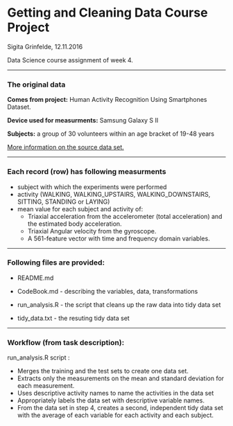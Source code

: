 # Getting and Cleaning Data Course Project

Sigita Grinfelde, 12.11.2016

Data Science course assignment of week 4. 

---------------

### The original data

**Comes from project:** Human Activity Recognition Using Smartphones Dataset.

**Device used for measurments:** Samsung Galaxy S II

**Subjects:** a group of 30 volunteers within an age bracket of 19-48 years

[More information on the source data set.](http://archive.ics.uci.edu/ml/datasets/Human+Activity+Recognition+Using+Smartphones)

---------------

### Each record (row) has following measurments

- subject with which the experiments were performed
- activity (WALKING, WALKING_UPSTAIRS, WALKING_DOWNSTAIRS, SITTING, STANDING or LAYING)
- mean value for each subject and activity of:
    - Triaxial acceleration from the accelerometer (total acceleration) and the estimated body acceleration.
    - Triaxial Angular velocity from the gyroscope. 
    - A 561-feature vector with time and frequency domain variables. 

---------------

### Following files are provided:

- README.md 

- CodeBook.md - describing the variables, data, transformations

- run_analysis.R - the script that cleans up the raw data into tidy data set

- tidy_data.txt - the resuting tidy data set

---------------

### Workflow (from task description):

run_analysis.R script : 

- Merges the training and the test sets to create one data set.
- Extracts only the measurements on the mean and standard deviation for each measurement.
- Uses descriptive activity names to name the activities in the data set
- Appropriately labels the data set with descriptive variable names.
- From the data set in step 4, creates a second, independent tidy data set with the average of each variable for each activity and each subject.

